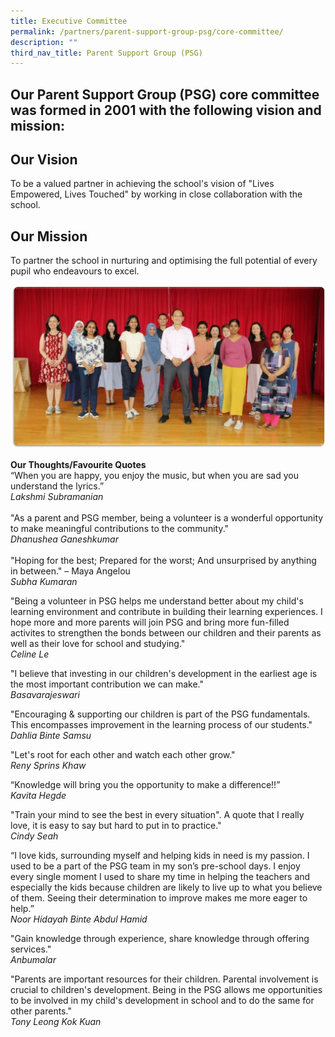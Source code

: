 ```yaml
---
title: Executive Committee
permalink: /partners/parent-support-group-psg/core-committee/
description: ""
third_nav_title: Parent Support Group (PSG)
---
```

Our Parent Support Group (PSG) core committee was formed in 2001 with the following vision and mission:
-----------------------

Our Vision
----------

To be a valued partner in achieving the school's vision of "Lives Empowered, Lives Touched" by working in close collaboration with the school.
  
Our Mission
-----------

To partner the school in nurturing and optimising the full potential of every pupil who endeavours to excel.

![](/images/PSG1.jpg)

**Our Thoughts/Favourite Quotes**
<br>
“When you are happy, you enjoy the music, but when you are sad you understand the lyrics.”
<br>
*Lakshmi Subramanian*
<br>
<br>
&quot;As a parent and PSG member, being a volunteer is a wonderful opportunity to make meaningful contributions to the community.&quot;
<br>
*Dhanushea Ganeshkumar*
<br><br>
&quot;Hoping for the best; Prepared for the worst; And unsurprised by anything in between.&quot; – Maya Angelou
<br>
*Subha Kumaran*

&quot;Being a volunteer in PSG helps me understand better about my child&#39;s learning environment and
contribute in building their learning experiences. I hope more and more parents will join PSG and bring
more fun-filled activites to strengthen the bonds between our children and their parents as well as their
love for school and studying.&quot;<br>
*Celine Le*

&quot;I believe that investing in our children&#39;s development in the earliest age is the most important contribution
we can make.&quot;<br>
*Basavarajeswari*

&quot;Encouraging &amp; supporting our children is part of the PSG fundamentals. This encompasses improvement
in the learning process of our students.&quot;
<br>
*Dahlia Binte Samsu*

&quot;Let&#39;s root for each other and watch each other grow.&quot;<br>
*Reny Sprins Khaw*

“Knowledge will bring you the opportunity to make a difference!!”<br>
*Kavita Hegde*

&quot;Train your mind to see the best in every situation&quot;. A quote that I really love, it is easy to say but hard to
put in to practice.&quot;<br>
*Cindy Seah*

“I love kids, surrounding myself and helping kids in need is my passion. I used to be a part of the PSG
team in my son’s pre-school days. I enjoy every single moment I used to share my time in helping the
teachers and especially the kids because children are likely to live up to what you believe of them. Seeing
their determination to improve makes me more eager to help.”
<br>
*Noor Hidayah Binte Abdul Hamid*

&quot;Gain knowledge through experience, share knowledge through offering services.&quot;<br>
*Anbumalar*

&quot;Parents are important resources for their children. Parental involvement is crucial to children&#39;s
development. Being in the PSG allows me opportunities to be involved in my child&#39;s development in
school and to do the same for other parents.&quot;<br>
*Tony Leong Kok Kuan*